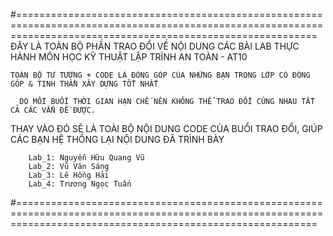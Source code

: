 #================================================================================================================================================================
  ĐÂY LÀ TOÀN BỘ PHẦN TRAO ĐỔI VỀ NỘI DUNG CÁC BÀI LAB THỰC HÀNH MÔN HỌC KỸ THUẬT LẬP TRÌNH AN TOÀN - AT10 
  
    TOÀN BỘ TƯ TƯỞNG + CODE LÀ ĐÓNG GÓP CỦA NHỮNG BẠN TRONG LỚP CÓ ĐÓNG GÓP & TINH THẦN XÂY DỰNG TỐT NHẤT
    
      DO MỖI BUỔI THỜI GIAN HẠN CHẾ NÊN KHÔNG THỂ TRAO ĐỔI CÙNG NHAU TẤT CẢ CÁC VẤN ĐỀ ĐƯỢC.
        
THAY VÀO ĐÓ SẼ LÀ TOÀI BỘ NỘI DUNG CODE CỦA BUỔI TRAO ĐỔI, GIÚP CÁC BẠN HỆ THỐNG LẠI NỘI DUNG ĐÃ TRÌNH BÀY
        
        Lab_1: Nguyễn Hữu Quang Vũ
        Lab_2: Vũ Văn Sáng
        Lab_3: Lê Hồng Hải
        Lab_4: Trương Ngọc Tuấn
#================================================================================================================================================================
